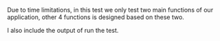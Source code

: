 Due to time limitations, in this test we only test two main functions of our application, other 4 functions is designed based on these two.

I also include the output of run the test.